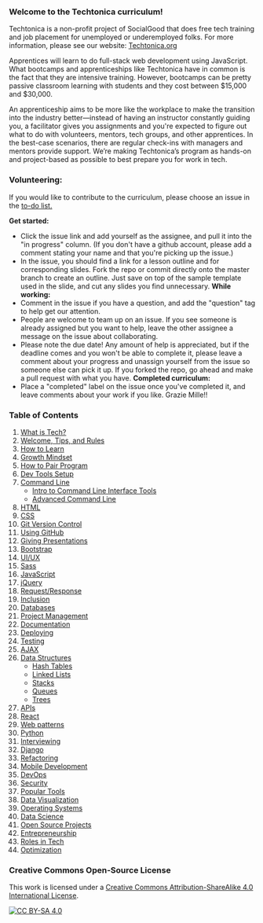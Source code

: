 ### Welcome to the Techtonica curriculum!

Techtonica is a non-profit project of SocialGood that does free tech training and job placement for unemployed or underemployed folks. For more information, please see our website: [Techtonica.org](http://techtonica.org) 

Apprentices will learn to do full-stack web development using JavaScript. What bootcamps and apprenticeships like Techtonica have in common is the fact that they are intensive training. However, bootcamps can be pretty passive classroom learning with students and they cost between $15,000 and $30,000.

An apprenticeship aims to be more like the workplace to make the transition into the industry better—instead of having an instructor constantly guiding you, a facilitator gives you assignments and you're expected to figure out what to do with volunteers, mentors, tech groups, and other apprentices. In the best-case scenarios, there are regular check-ins with managers and mentors provide support. We’re making Techtonica’s program as hands-on and project-based as possible to best prepare you for work in tech.

### Volunteering:

If you would like to contribute to the curriculum, please choose an issue in the [to-do list.](https://github.com/Techtonica/curriculum/projects/2)

**Get started:**
- Click the issue link and add yourself as the assignee, and pull it into the "in progress" column. (If you don't have a github account, please add a comment stating your name and that you're picking up the issue.)
- In the issue, you should find a link for a lesson outline and for corresponding slides.  Fork the repo or commit directly onto the master branch to create an outline.  Just save on top of the sample template used in the slide, and cut any slides you find unnecessary.
**While working:**
- Comment in the issue if you have a question, and add the "question" tag to help get our attention.
- People are welcome to team up on an issue.  If you see someone is already assigned but you want to help, leave the other assignee a message on the issue about collaborating.
- Please note the due date! Any amount of help is appreciated, but if the deadline comes and you won't be able to complete it, please leave a comment about your progress and unassign yourself from the issue so someone else can pick it up. If you forked the repo, go ahead and make a pull request with what you have.
**Completed curriculum:**
- Place a "completed" label on the issue once you've completed it, and leave comments about your work if you like. Grazie Mille!!

### Table of Contents

1. [What is Tech?](/what-is-tech)
1. [Welcome, Tips, and Rules](/welcome-tips-rules)
1. [How to Learn](/learning-to-learn)
1. [Growth Mindset](/growth-mindset)
1. [How to Pair Program](/pair-programming)
1. [Dev Tools Setup](/chrome-developer-tools)
1. [Command Line](/command-line)
    - [Intro to Command Line Interface Tools](/command-line/command-line-interface.md)
    - [Advanced Command Line](/command-line/command-line-advanced.md)
1. [HTML](/html/html.md)
  1. [CSS](/css/css.md)
1. [ Git Version Control](/git-version-control/git-version-control.md)
  1. [Using GitHub](/github-code-storage/github-storage.md)
1. [Giving Presentations](/giving-presentations)
1. [Bootstrap](/bootstrap)
1. [UI/UX](/ux-ui-design/ui-ux-design.md)
1. [Sass](/sass)
1. [JavaScript](/javascript)
1. [jQuery](/jquery)
1. [Request/Response](/request-response)
1. [Inclusion](/diversity-inclusion-bias/inclusion.md)
1. [Databases](/databases)
1. [Project Management](/project-management)
1. [Documentation](/documentation)
1. [Deploying](/deploying)
1. [Testing](/testing-and-tdd/testing-and-tdd.md)
1. [AJAX](/ajax)
1. [Data Structures](/data-structures)
    - [Hash Tables](/data-structures/hash-table.md)
    - [Linked Lists](/data-structures/linked-list.md)
    - [Stacks](/data-structures/stack.md)
    - [Queues](/data-structures/queue.md)
    - [Trees](/data-structures/tree.md)
1. [APIs](/api-application-programming-interface/apis-and-json.md)
1. [React](/react-js/react.md)
1. [Web patterns](/web-patterns/web-patterns.md)
1. [Python](/python/python.md)
1. [Interviewing](/interviewing/interviewing.md)
1. [Django](/django/django.md)
1. [Refactoring](/refactoring/refactoring.md)
1. [Mobile Development](/mobile-development/mobile-development.md)
1. [DevOps](/dev-ops/dev-ops.md)
1. [Security](/security/security.md)
1. [Popular Tools](/popular-tools/popular-tools.md)
1. [Data Visualization](/data-viz/data-viz.md)
1. [Operating Systems](/operating-systems/operating-systems.md)
1. [Data Science](/data-science/data-science.md)
1. [Open Source Projects](/open-source/open-source.md)
1. [Entrepreneurship](/entrepreneurship/entrepreneurship.md)
1. [Roles in Tech](/roles-in-tech/roles-in-tech.md)
1. [Optimization](/optimization/optimization.md)


### Creative Commons Open-Source License
This work is licensed under a [Creative Commons Attribution-ShareAlike 4.0 International License](https://creativecommons.org/licenses/by-sa/4.0/legalcode).

[![CC BY-SA 4.0](https://i.creativecommons.org/l/by-sa/4.0/88x31.png)](https://creativecommons.org/licenses/by-sa/4.0/legalcode)
